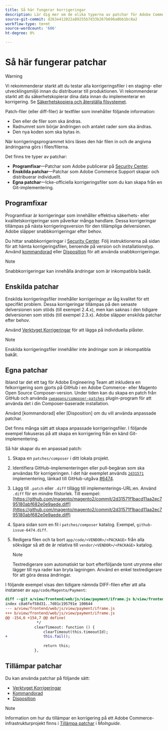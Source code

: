 ```yaml
---
title: Så här fungerar korrigeringar
description: Lär dig mer om de olika typerna av patchar för Adobe Commerce och Magento Open Source och hur de fungerar.
source-git-commit: d263e412022a89255b7d33b267b696a8bb1bc8a2
workflow-type: tm+mt
source-wordcount: '606'
ht-degree: 0%

---
```



# Så här fungerar patchar

>[!WARNING]
>
>Vi rekommenderar starkt att du testar alla korrigeringsfiler i en staging- eller utvecklingsmiljö innan du distribuerar till produktionen. Vi rekommenderar starkt att du säkerhetskopierar dina data innan du implementerar en korrigering. Se [Säkerhetskopiera och återställa filsystemet](../../installation/tutorials/backup.md).

Patch-filer (eller diff-filer) är textfiler som innehåller följande information:

- Den eller de filer som ska ändras.
- Radnumret som börjar ändringen och antalet rader som ska ändras.
- Den nya koden som ska bytas in.

När korrigeringsprogrammet körs läses den här filen in och de angivna ändringarna görs i filen/filerna.

Det finns tre typer av patchar:

- **Programfixar**—Patchar som Adobe publicerar på [Security Center](https://magento.com/security/patches).
- **Enskilda patchar**—Patchar som Adobe Commerce Support skapar och distribuerar individuellt.
- **Egna patchar**—Icke-officiella korrigeringsfiler som du kan skapa från en Git-implementering.

## Programfixar

Programfixar är korrigeringar som innehåller effektiva säkerhets- eller kvalitetskorrigeringar som påverkar många handlare. Dessa korrigeringar tillämpas på nästa korrigeringsversion för den tillämpliga delversionen. Adobe släpper snabbkorrigeringar efter behov.

Du hittar snabbkorrigeringar i [Security Center](https://magento.com/security/patches). Följ instruktionerna på sidan för att hämta korrigeringsfilen, beroende på version och installationstyp. Använd [kommandorad](../patches/apply.md#) eller [Disposition](../patches/apply.md) för att använda snabbkorrigeringar.

>[!NOTE]
>
>Snabbkorrigeringar kan innehålla ändringar som är inkompatibla bakåt.

## Enskilda patchar

Enskilda korrigeringsfiler innehåller korrigeringar av låg kvalitet för ett specifikt problem. Dessa korrigeringar tillämpas på den senaste delversionen som stöds (till exempel 2.4.x), men kan saknas i den tidigare delversionen som stöds (till exempel 2.3.x). Adobe släpper enskilda patchar efter behov.

Använd [Verktyget Korrigeringar](https://devdocs.magento.com/quality-patches/tool.html) för att lägga på individuella plåster.

>[!NOTE]
>
>Enskilda korrigeringsfiler innehåller inte ändringar som är inkompatibla bakåt.

## Egna patchar

Ibland tar det ett tag för Adobe Engineering Team att inkludera en felkorrigering som gjorts på GitHub i en Adobe Commerce- eller Magento Open Source Composer-version. Under tiden kan du skapa en patch från GitHub och använda [`cweagans/composer-patches`](https://github.com/cweagans/composer-patches/) plugin-program för att använda det i din Composer-baserade installation.

Använd [kommandorad] eller [Disposition] om du vill använda anpassade patchar.

Det finns många sätt att skapa anpassade korrigeringsfiler. I följande exempel fokuseras på att skapa en korrigering från en känd Git-implementering.

Så här skapar du en anpassad patch:

1. Skapa en `patches/composer` i ditt lokala projekt.
1. Identifiera GitHub-implementeringen eller pull-begäran som ska användas för korrigeringen. I det här exemplet används [`2d31571`](https://github.com/magento/magento2/commit/2d31571f1bacd11aa2ec795180abf682e0e9aede) implementering, länkad till GitHub-utgåva [#6474](https://github.com/magento/magento2/issues/6474).
1. Lägg till `.patch` eller `.diff` tillägg till implementerings-URL:en. Använd `.diff` för en mindre filstorlek. Till exempel: [https://github.com/magento/magento2/commit/2d31571f1bacd11aa2ec795180abf682e0e9aede.diff](https://github.com/magento/magento2/commit/2d31571f1bacd11aa2ec795180abf682e0e9aede.diff)
1. Spara sidan som en fil i `patches/composer` katalog. Exempel, `github-issue-6474.diff`.
1. Redigera filen och ta bort `app/code/<VENDOR>/<PACKAGE>` från alla sökvägar så att de är relativa till `vendor/<VENDOR>/<PACKAGE>` katalog.

   >[!NOTE]
   >
   >Textredigerare som automatiskt tar bort efterföljande tomt utrymme eller lägger till nya rader kan bryta lagningen. Använd en enkel textredigerare för att göra dessa ändringar.

I följande exempel visas den tidigare nämnda DIFF-filen efter att alla instanser av `app/code/Magento/Payment`:

```diff
diff --git a/view/frontend/web/js/view/payment/iframe.js b/view/frontend/web/js/view/payment/iframe.js
index c8a6fef58d31..7d01c195791e 100644
--- a/view/frontend/web/js/view/payment/iframe.js
+++ b/view/frontend/web/js/view/payment/iframe.js
@@ -154,6 +154,7 @@ define(
              */
             clearTimeout: function () {
                 clearTimeout(this.timeoutId);
+                this.fail();
 
                 return this;
             },
```

## Tillämpar patchar

Du kan använda patchar på följande sätt:

- [Verktyget Korrigeringar](https://devdocs.magento.com/quality-patches/tool.html)
- [Kommandorad](/help/upgrade/patches/apply.md#command-line)
- [Disposition](/help/upgrade/patches/apply.md#composer)

>[!NOTE]
>
>Information om hur du tillämpar en korrigering på ett Adobe Commerce-infrastrukturprojekt finns i [Tillämpa patchar](https://devdocs.magento.com/cloud/project/project-patch.html) i _Molnguide_.

